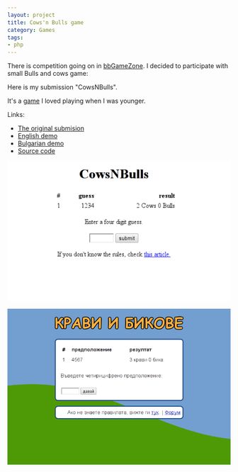 ```yaml
---
layout: project
title: Cows'n Bulls game
category: Games
tags:
- php
---
```


There is competition going on in [bbGameZone](http://community.bbgamezone.net/index.php/topic,2705.0.html). I decided to participate with small Bulls and cows game:

Here is my submission "CowsNBulls".

It's a [game](http://en.wikipedia.org/wiki/Bulls_and_cows) I loved playing when I was younger.

Links:

* [The original submision](http://community.bbgamezone.net/index.php/topic,2705.0.html)
* [English demo](http://posterfans.com/game/)
* [Bulgarian demo](http://igrii.com/kravi_i_bikove/)
* [Source code](https://github.com/aquilax/cowsNBulls)

![Screenshot 2](/img/cowsn-bulls_2.png)

![Screenshot 1](/img/cowsn-bulls_1.png)

